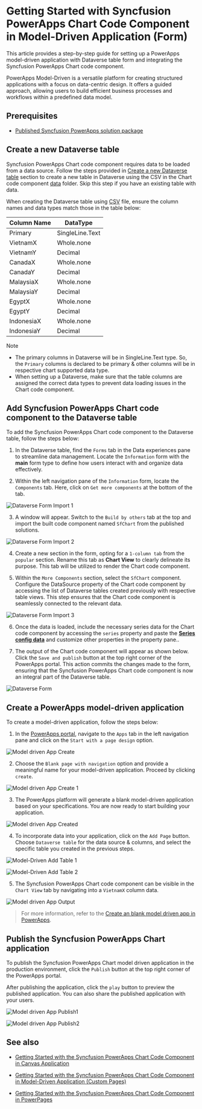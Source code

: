 # Getting Started with Syncfusion PowerApps Chart Code Component in Model-Driven Application (Form)

This article provides a step-by-step guide for setting up a PowerApps model-driven application with Dataverse table form and integrating the Syncfusion PowerApps Chart code component.

PowerApps Model-Driven is a versatile platform for creating structured applications with a focus on data-centric design. It offers a guided approach, allowing users to build efficient business processes and workflows within a predefined data model.

## Prerequisites

- [Published Syncfusion PowerApps solution package](../../README.md#deploying-the-solution-package-in-the-powerapps-portal)

## Create a new Dataverse table

Syncfusion PowerApps Chart code component requires data to be loaded from a data source. Follow the steps provided in [Create a new Dataverse table](../common/faq.md#how-to-create-a-new-dataverse-table) section to create a new table in Dataverse using the CSV in the Chart code component [data](../../components/charts/data/) folder. Skip this step if you have an existing table with data.

When creating the Dataverse table using [CSV](../../components/charts/data/chartData.csv) file, ensure the column names and data types match those in the table below:

| Column Name | DataType   |
|-------------|------------|
| Primary     | SingleLine.Text |
| VietnamX    | Whole.none |
| VietnamY    | Decimal |
| CanadaX     | Whole.none |
| CanadaY     | Decimal |
| MalaysiaX   | Whole.none |
| MalaysiaY   | Decimal |
| EgyptX      | Whole.none |
| EgyptY      | Decimal |
| IndonesiaX  | Whole.none |
| IndonesiaY  | Decimal |

> [!NOTE]
> - The primary columns in Dataverse will be in SingleLine.Text type. So, the `Primary` columns is declared to be primary & other columns will be in respective chart supported data type.
> - When setting up a Dataverse, make sure that the table columns are assigned the correct data types to prevent data loading issues in the Chart code component.

## Add Syncfusion PowerApps Chart code component to the Dataverse table

To add the Syncfusion PowerApps Chart code component to the Dataverse table, follow the steps below:

1. In the Dataverse table, find the `Forms` tab in the Data experiences pane to streamline data management. Locate the `Information` form with the **main** form type to define how users interact with and organize data effectively.

2. Within the left navigation pane of the `Information` form, locate the `Components` tab. Here, click on `Get more components` at the bottom of the tab.

![Dataverse Form Import 1](../images/common/MD-PP-Import1.png)

3. A window will appear. Switch to the `Build by others` tab at the top and import the built code component named `SfChart` from the published solutions.

![Dataverse Form Import 2](../images/charts/MD-PP-Import2.png)

4. Create a new section in the form, opting for a `1-column tab` from the `popular` section. Rename this tab as **Chart View** to clearly delineate its purpose. This tab will be utilized to render the Chart code component.

5. Within the `More Components` section, select the `SfChart` component. Configure the DataSource property of the Chart code component by accessing the list of Dataverse tables created previously with respective table views. This step ensures that the Chart code component is seamlessly connected to the relevant data.

![Dataverse Form Import 3](../images/charts/MD-PP-Import3.png)

6. Once the data is loaded, include the necessary series data for the Chart code component by accessing the `series` property and paste the [**Series config data**](../../components/charts/data/seriesConfig.json) and customize other properties in the property pane..

7. The output of the Chart code component will appear as shown below. Click the `Save and publish` button at the top right corner of the PowerApps portal. This action commits the changes made to the form, ensuring that the Syncfusion PowerApps Chart code component is now an integral part of the Dataverse table.

![Dataverse Form](../images/charts/MD-PP-DataverseForm.png)

## Create a PowerApps model-driven application

To create a model-driven application, follow the steps below:

1. In the [PowerApps portal](https://make.powerapps.com/), navigate to the `Apps` tab in the left navigation pane and click on the `Start with a page design` option.

![Model driven App Create](../images/common/CV-App.png)

2. Choose the `Blank page with navigation` option and provide a meaningful name for your model-driven application. Proceed by clicking `create`.

![Model driven App Create 1](../images/common/CV-App1.png)

3. The PowerApps platform will generate a blank model-driven application based on your specifications. You are now ready to start building your application.

![Model driven App Created](../images/common/MD-Created.png)

4. To incorporate data into your application, click on the `Add Page` button. Choose `Dataverse table` for the data source & columns, and select the specific table you created in the previous steps.

![Model-Driven Add Table 1](../images/common/MD-AddTable1.png)

![Model-Driven Add Table 2](../images/common/MD-AddTable2.png)

5. The Syncfusion PowerApps Chart code component can be visible in the `Chart View` tab by navigating into a `VietnamX` column data.

![Model driven App Output](../images/charts/MD-Output.png)

> For more information, refer to the [Create an blank model driven app in PowerApps](https://learn.microsoft.com/en-us/power-apps/maker/model-driven-apps/build-app-three-steps).

## Publish the Syncfusion PowerApps Chart application

To publish the Syncfusion PowerApps Chart model driven application in the production environment, click the `Publish` button at the top right corner of the PowerApps portal.

After publishing the application, click the `play` button to preview the published application. You can also share the published application with your users.

![Model driven App Publish1](../images/charts/MD-Publish1.png)

![Model driven App Publish2](../images/charts/MD-Publish2.png)

## See also

- [Getting Started with the Syncfusion PowerApps Chart Code Component in Canvas Application](getting-started-with-canvas.md)

- [Getting Started with the Syncfusion PowerApps Chart Code Component in Model-Driven Application (Custom Pages)](getting-started-with-model-driven-custom-pages.md)

- [Getting Started with the Syncfusion PowerApps Chart Code Component in PowerPages](getting-started-with-power-pages.md)
